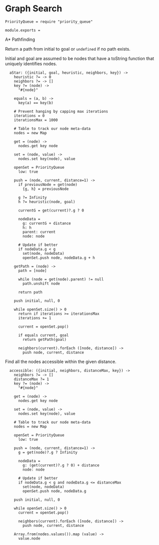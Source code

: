 Graph Search
============

    PriorityQueue = require "priority_queue"

    module.exports =

A* Pathfinding

Return a path from initial to goal or `undefined` if no path exists.

Initial and goal are assumed to be nodes that have a toString function that
uniquely identifies nodes.

      aStar: ({initial, goal, heuristic, neighbors, key}) ->
        heuristic ?= -> 0
        neighbors ?= -> []
        key ?= (node) ->
          "#{node}"

        equals = (a, b) ->
          key(a) == key(b)

        # Prevent hanging by capping max iterations
        iterations = 0
        iterationsMax = 1000

        # Table to track our node meta-data
        nodes = new Map

        get = (node) ->
          nodes.get key node

        set = (node, value) ->
          nodes.set key(node), value

        openSet = PriorityQueue
          low: true

        push = (node, current, distance=1) ->
          if previousNode = get(node)
            {g, h} = previousNode

          g ?= Infinity
          h ?= heuristic(node, goal)

          currentG = get(current)?.g ? 0

          nodeData =
            g: currentG + distance
            h: h
            parent: current
            node: node

          # Update if better
          if nodeData.g < g
            set(node, nodeData)
            openSet.push node, nodeData.g + h

        getPath = (node) ->
          path = [node]

          while (node = get(node).parent) != null
            path.unshift node

          return path

        push initial, null, 0

        while openSet.size() > 0
          return if iterations >= iterationsMax
          iterations += 1

          current = openSet.pop()

          if equals current, goal
            return getPath(goal)

          neighbors(current).forEach ([node, distance]) ->
            push node, current, distance

Find all the nodes accessible within the given distance.

      accessible: ({initial, neighbors, distanceMax, key}) ->
        neighbors ?= -> []
        distanceMax ?= 1
        key ?= (node) ->
          "#{node}"

        get = (node) ->
          nodes.get key node

        set = (node, value) ->
          nodes.set key(node), value

        # Table to track our node meta-data
        nodes = new Map

        openSet = PriorityQueue
          low: true

        push = (node, current, distance=1) ->
          g = get(node)?.g ? Infinity

          nodeData =
            g: (get(current)?.g ? 0) + distance
            node: node

          # Update if better
          if nodeData.g < g and nodeData.g <= distanceMax
            set(node, nodeData)
            openSet.push node, nodeData.g

        push initial, null, 0

        while openSet.size() > 0
          current = openSet.pop()

          neighbors(current).forEach ([node, distance]) ->
            push node, current, distance

        Array.from(nodes.values()).map (value) ->
          value.node
